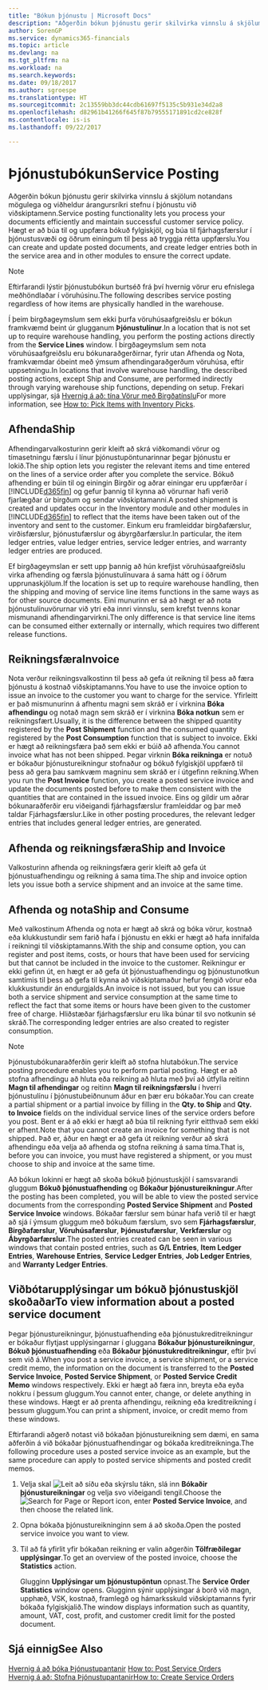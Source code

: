 ```yaml
---
title: "Bókun þjónustu | Microsoft Docs"
description: "Aðgerðin bókun þjónustu gerir skilvirka vinnslu á skjölum notandans mögulega og viðheldur árangursríkri stefnu í þjónustu við viðskiptamenn. Hægt er að búa til og uppfæra bókuð fylgiskjöl, og búa til fjárhagsfærslur í þjónustusvæði og öðrum einingum til þess að tryggja rétta uppfærslu."
author: SorenGP
ms.service: dynamics365-financials
ms.topic: article
ms.devlang: na
ms.tgt_pltfrm: na
ms.workload: na
ms.search.keywords: 
ms.date: 09/18/2017
ms.author: sgroespe
ms.translationtype: HT
ms.sourcegitcommit: 2c13559bb3dc44cdb61697f5135c5b931e34d2a8
ms.openlocfilehash: d82961b41266f645f87b79555171891cd2ce828f
ms.contentlocale: is-is
ms.lasthandoff: 09/22/2017

---
```

# <a name="service-posting"></a><span data-ttu-id="ebb06-104">Þjónustubókun</span><span class="sxs-lookup"><span data-stu-id="ebb06-104">Service Posting</span></span>
<span data-ttu-id="ebb06-105">Aðgerðin bókun þjónustu gerir skilvirka vinnslu á skjölum notandans mögulega og viðheldur árangursríkri stefnu í þjónustu við viðskiptamenn.</span><span class="sxs-lookup"><span data-stu-id="ebb06-105">Service posting functionality lets you process your documents efficiently and maintain successful customer service policy.</span></span> <span data-ttu-id="ebb06-106">Hægt er að búa til og uppfæra bókuð fylgiskjöl, og búa til fjárhagsfærslur í þjónustusvæði og öðrum einingum til þess að tryggja rétta uppfærslu.</span><span class="sxs-lookup"><span data-stu-id="ebb06-106">You can create and update posted documents, and create ledger entries both in the service area and in other modules to ensure the correct update.</span></span>  

> [!NOTE]  
>  <span data-ttu-id="ebb06-107">Eftirfarandi lýstir þjónustubókun burtséð frá því hvernig vörur eru efnislega meðhöndlaðar í vöruhúsinu.</span><span class="sxs-lookup"><span data-stu-id="ebb06-107">The following describes service posting regardless of how items are physically handled in the warehouse.</span></span>  
>   
>  <span data-ttu-id="ebb06-108">Í þeim birgðageymslum sem ekki þurfa vöruhúsaafgreiðslu er bókun framkvæmd beint úr glugganum **Þjónustulínur**.</span><span class="sxs-lookup"><span data-stu-id="ebb06-108">In a location that is not set up to require warehouse handling, you perform the posting actions directly from the **Service Lines** window.</span></span> <span data-ttu-id="ebb06-109">Í birgðageymslum sem nota vöruhúsaafgreiðslu eru bókunaraðgerðirnar, fyrir utan Afhenda og Nota, framkvæmdar óbeint með ýmsum afhendingaraðgerðum vöruhúsa, eftir uppsetningu.</span><span class="sxs-lookup"><span data-stu-id="ebb06-109">In locations that involve warehouse handling, the described posting actions, except Ship and Consume, are performed indirectly through varying warehouse ship functions, depending on setup.</span></span> <span data-ttu-id="ebb06-110">Frekari upplýsingar, sjá [Hvernig á að: tína Vörur með Birgðatínslu](warehouse-how-to-pick-items-with-inventory-picks.md)</span><span class="sxs-lookup"><span data-stu-id="ebb06-110">For more information, see [How to: Pick Items with Inventory Picks](warehouse-how-to-pick-items-with-inventory-picks.md).</span></span>  

## <a name="ship"></a><span data-ttu-id="ebb06-111">Afhenda</span><span class="sxs-lookup"><span data-stu-id="ebb06-111">Ship</span></span>  
<span data-ttu-id="ebb06-112">Afhendingarvalkosturinn gerir kleift að skrá viðkomandi vörur og tímasetningu færslu í línur þjónustupöntunarinnar þegar þjónustu er lokið.</span><span class="sxs-lookup"><span data-stu-id="ebb06-112">The ship option lets you register the relevant items and time entered on the lines of a service order after you complete the service.</span></span> <span data-ttu-id="ebb06-113">Bókuð afhending er búin til og einingin Birgðir og aðrar einingar eru uppfærðar í [!INCLUDE[d365fin](includes/d365fin_md.md)] og gefur þannig til kynna að vörurnar hafi verið fjarlægðar úr birgðum og sendar viðskiptamanni.</span><span class="sxs-lookup"><span data-stu-id="ebb06-113">A posted shipment is created and updates occur in the Inventory module and other modules in [!INCLUDE[d365fin](includes/d365fin_md.md)] to reflect that the items have been taken out of the inventory and sent to the customer.</span></span> <span data-ttu-id="ebb06-114">Einkum eru framleiddar birgðafærslur, virðisfærslur, þjónustufærslur og ábyrgðarfærslur.</span><span class="sxs-lookup"><span data-stu-id="ebb06-114">In particular, the item ledger entries, value ledger entries, service ledger entries, and warranty ledger entries are produced.</span></span>  

<span data-ttu-id="ebb06-115">Ef birgðageymslan er sett upp þannig að hún krefjist vöruhúsaafgreiðslu virka afhending og færsla þjónustulínuvara á sama hátt og í öðrum upprunaskjölum.</span><span class="sxs-lookup"><span data-stu-id="ebb06-115">If the location is set up to require warehouse handling, then the shipping and moving of service line items functions in the same ways as for other source documents.</span></span> <span data-ttu-id="ebb06-116">Eini munurinn er sá að hægt er að nota þjónustulínuvörurnar við ytri eða innri vinnslu, sem krefst tvenns konar mismunandi afhendingarvirkni.</span><span class="sxs-lookup"><span data-stu-id="ebb06-116">The only difference is that service line items can be consumed either externally or internally, which requires two different release functions.</span></span>

## <a name="invoice"></a><span data-ttu-id="ebb06-117">Reikningsfæra</span><span class="sxs-lookup"><span data-stu-id="ebb06-117">Invoice</span></span>  
<span data-ttu-id="ebb06-118">Nota verður reikningsvalkostinn til þess að gefa út reikning til þess að færa þjónustu á kostnað viðskiptamanns.</span><span class="sxs-lookup"><span data-stu-id="ebb06-118">You have to use the invoice option to issue an invoice to the customer you want to charge for the service.</span></span> <span data-ttu-id="ebb06-119">Yfirleitt er það mismunurinn á afhentu magni sem skráð er í virknina **Bóka afhendingu** og notað magn sem skráð er í virknina **Bóka notkun** sem er reikningsfært.</span><span class="sxs-lookup"><span data-stu-id="ebb06-119">Usually, it is the difference between the shipped quantity registered by the **Post Shipment** function and the consumed quantity registered by the **Post Consumption** function that is subject to invoice.</span></span> <span data-ttu-id="ebb06-120">Ekki er hægt að reikningsfæra það sem ekki er búið að afhenda.</span><span class="sxs-lookup"><span data-stu-id="ebb06-120">You cannot invoice what has not been shipped.</span></span> <span data-ttu-id="ebb06-121">Þegar virknin **Bóka reikninga** er notuð er bókaður þjónustureikningur stofnaður og bókuð fylgiskjöl uppfærð til þess að gera þau samkvæm magninu sem skráð er í útgefinn reikning.</span><span class="sxs-lookup"><span data-stu-id="ebb06-121">When you run the **Post Invoice** function, you create a posted service invoice and update the documents posted before to make them consistent with the quantities that are contained in the issued invoice.</span></span> <span data-ttu-id="ebb06-122">Eins og gildir um aðrar bókunaraðferðir eru viðeigandi fjárhagsfærslur framleiddar og þar með taldar Fjárhagsfærslur.</span><span class="sxs-lookup"><span data-stu-id="ebb06-122">Like in other posting procedures, the relevant ledger entries that includes general ledger entries, are generated.</span></span>  

## <a name="ship-and-invoice"></a><span data-ttu-id="ebb06-123">Afhenda og reikningsfæra</span><span class="sxs-lookup"><span data-stu-id="ebb06-123">Ship and Invoice</span></span>  
<span data-ttu-id="ebb06-124">Valkosturinn afhenda og reikningsfæra gerir kleift að gefa út þjónustuafhendingu og reikning á sama tíma.</span><span class="sxs-lookup"><span data-stu-id="ebb06-124">The ship and invoice option lets you issue both a service shipment and an invoice at the same time.</span></span>  

## <a name="ship-and-consume"></a><span data-ttu-id="ebb06-125">Afhenda og nota</span><span class="sxs-lookup"><span data-stu-id="ebb06-125">Ship and Consume</span></span>  
<span data-ttu-id="ebb06-126">Með valkostinum Afhenda og nota er hægt að skrá og bóka vörur, kostnað eða klukkustundir sem farið hafa í þjónustu en ekki er hægt að hafa innifalda í reikningi til viðskiptamanns.</span><span class="sxs-lookup"><span data-stu-id="ebb06-126">With the ship and consume option, you can register and post items, costs, or hours that have been used for servicing but that cannot be included in the invoice to the customer.</span></span> <span data-ttu-id="ebb06-127">Reikningur er ekki gefinn út, en hægt er að gefa út þjónustuafhendingu og þjónustunotkun samtímis til þess að gefa til kynna að viðskiptamaður hefur fengið vörur eða klukkustundir án endurgjalds.</span><span class="sxs-lookup"><span data-stu-id="ebb06-127">An invoice is not issued, but you can issue both a service shipment and service consumption at the same time to reflect the fact that some items or hours have been given to the customer free of charge.</span></span> <span data-ttu-id="ebb06-128">Hliðstæðar fjárhagsfærslur eru líka búnar til svo notkunin sé skráð.</span><span class="sxs-lookup"><span data-stu-id="ebb06-128">The corresponding ledger entries are also created to register consumption.</span></span>  

> [!NOTE]  
>  <span data-ttu-id="ebb06-129">Þjónustubókunaraðferðin gerir kleift að stofna hlutabókun.</span><span class="sxs-lookup"><span data-stu-id="ebb06-129">The service posting procedure enables you to perform partial posting.</span></span> <span data-ttu-id="ebb06-130">Hægt er að stofna afhendingu að hluta eða reikning að hluta með því að útfylla reitinn **Magn til afhendingar** og reitinn **Magn til reikningsfærslu** í hverri þjónustulínu í þjónustubeiðnunum áður en þær eru bókaðar.</span><span class="sxs-lookup"><span data-stu-id="ebb06-130">You can create a partial shipment or a partial invoice by filling in the **Qty. to Ship** and **Qty. to Invoice** fields on the individual service lines of the service orders before you post.</span></span> <span data-ttu-id="ebb06-131">Bent er á að ekki er hægt að búa til reikning fyrir eitthvað sem ekki er afhent.</span><span class="sxs-lookup"><span data-stu-id="ebb06-131">Note that you cannot create an invoice for something that is not shipped.</span></span> <span data-ttu-id="ebb06-132">Það er, áður en hægt er að gefa út reikning verður að skrá afhendingu eða velja að afhenda og stofna reikning á sama tíma.</span><span class="sxs-lookup"><span data-stu-id="ebb06-132">That is, before you can invoice, you must have registered a shipment, or you must choose to ship and invoice at the same time.</span></span>  

<span data-ttu-id="ebb06-133">Að bókun lokinni er hægt að skoða bókuð þjónustuskjöl í samsvarandi gluggum **Bókuð þjónustuafhending** og **Bókaður þjónustureikningur**.</span><span class="sxs-lookup"><span data-stu-id="ebb06-133">After the posting has been completed, you will be able to view the posted service documents from the corresponding **Posted Service Shipment** and **Posted Service Invoice** windows.</span></span> <span data-ttu-id="ebb06-134">Bókaðar færslur sem búnar hafa verið til er hægt að sjá í ýmsum gluggum með bókuðum færslum, svo sem **Fjárhagsfærslur**, **Birgðafærslur**, **Vöruhúsafærslur**, **Þjónustufærslur**, **Verkfærslur** og **Ábyrgðarfærslur**.</span><span class="sxs-lookup"><span data-stu-id="ebb06-134">The posted entries created can be seen in various windows that contain posted entries, such as **G/L Entries**, **Item Ledger Entries**, **Warehouse Entries**, **Service Ledger Entries**, **Job Ledger Entries**, and **Warranty Ledger Entries**.</span></span>  

## <a name="to-view-information-about-a-posted-service-document"></a><span data-ttu-id="ebb06-135">Viðbótarupplýsingar um bókuð þjónustuskjöl skoðaðar</span><span class="sxs-lookup"><span data-stu-id="ebb06-135">To view information about a posted service document</span></span>  
<span data-ttu-id="ebb06-136">Þegar þjónustureikningur, þjónustuafhending eða þjónustukreditreikningur er bókaður flytjast upplýsingarnar í gluggana **Bókaður þjónustureikningur**, **Bókuð þjónustuafhending** eða **Bókaður þjónustukreditreikningur**, eftir því sem við á.</span><span class="sxs-lookup"><span data-stu-id="ebb06-136">When you post a service invoice, a service shipment, or a service credit memo, the information on the document is transferred to the **Posted Service Invoice**, **Posted Service Shipment**, or **Posted Service Credit Memo** windows respectively.</span></span> <span data-ttu-id="ebb06-137">Ekki er hægt að færa inn, breyta eða eyða nokkru í þessum gluggum.</span><span class="sxs-lookup"><span data-stu-id="ebb06-137">You cannot enter, change, or delete anything in these windows.</span></span> <span data-ttu-id="ebb06-138">Hægt er að prenta afhendingu, reikning eða kreditreikning í þessum gluggum.</span><span class="sxs-lookup"><span data-stu-id="ebb06-138">You can print a shipment, invoice, or credit memo from these windows.</span></span>  

<span data-ttu-id="ebb06-139">Eftirfarandi aðgerð notast við bókaðan þjónustureikning sem dæmi, en sama aðferðin á við bókaðar þjónustuafhendingar og bókaða kreditreikninga.</span><span class="sxs-lookup"><span data-stu-id="ebb06-139">The following procedure uses a posted service invoice as an example, but the same procedure can apply to posted service shipments and posted credit memos.</span></span>  

1. <span data-ttu-id="ebb06-140">Velja skal ![Leit að síðu eða skýrslu](media/ui-search/search_small.png "Leit að síðu eða skýrslu táknið") tákn, slá inn **Bókaðir þjónustureikningar** og velja svo viðeigandi tengil.</span><span class="sxs-lookup"><span data-stu-id="ebb06-140">Choose the ![Search for Page or Report](media/ui-search/search_small.png "Search for Page or Report icon") icon, enter **Posted Service Invoice**, and then choose the related link.</span></span>  
2. <span data-ttu-id="ebb06-141">Opna bókaða þjónustureikninginn sem á að skoða.</span><span class="sxs-lookup"><span data-stu-id="ebb06-141">Open the posted service invoice you want to view.</span></span>  
3. <span data-ttu-id="ebb06-142">Til að fá yfirlit yfir bókaðan reikning er valin aðgerðin **Tölfræðilegar upplýsingar**.</span><span class="sxs-lookup"><span data-stu-id="ebb06-142">To get an overview of the posted invoice, choose the **Statistics** action.</span></span>  

    <span data-ttu-id="ebb06-143">Glugginn **Upplýsingar um þjónustupöntun** opnast.</span><span class="sxs-lookup"><span data-stu-id="ebb06-143">The **Service Order Statistics** window opens.</span></span> <span data-ttu-id="ebb06-144">Glugginn sýnir upplýsingar á borð við magn, upphæð, VSK, kostnað, framlegð og hámarksskuld viðskiptamanns fyrir bókaða fylgiskjalið.</span><span class="sxs-lookup"><span data-stu-id="ebb06-144">The window displays information such as quantity, amount, VAT, cost, profit, and customer credit limit for the posted document.</span></span>

## <a name="see-also"></a><span data-ttu-id="ebb06-145">Sjá einnig</span><span class="sxs-lookup"><span data-stu-id="ebb06-145">See Also</span></span>  
<span data-ttu-id="ebb06-146">[Hvernig á að bóka Þjónustupantanir](service-how-to-post-service-orders.md) </span><span class="sxs-lookup"><span data-stu-id="ebb06-146">[How to: Post Service Orders](service-how-to-post-service-orders.md) </span></span>  
[<span data-ttu-id="ebb06-147">Hvernig á að: Stofna Þjónustupantanir</span><span class="sxs-lookup"><span data-stu-id="ebb06-147">How to: Create Service Orders</span></span>](service-how-to-create-service-orders.md)


